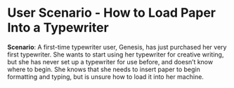 # User Scenario - How to Load Paper Into a Typewriter

**Scenario**: A first-time typewriter user, Genesis, has just purchased her very first typewriter. She wants to start using her typewriter for creative writing, but she has never set up a typewriter for use before, and doesn’t know where to begin. She knows that she needs to insert paper to begin formatting and typing, but is unsure how to load it into her machine.
